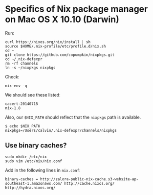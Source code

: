 # Specifics of Nix package manager on Mac OS X 10.10 (Darwin)

Run:

```
curl https://nixos.org/nix/install | sh
source $HOME/.nix-profile/etc/profile.d/nix.sh
cd ~
git clone https://github.com/copumpkin/nixpkgs.git
cd ~/.nix-defexpr
rm -rf channels
ln -s ~/nixpkgs nixpkgs
```

Check:

```
nix-env -q
```

We should see these listed:

```
cacert-20140715
nix-1.8
```

Also, our `$NIX_PATH` should reflect that the `nixpkgs` path is available.

```
$ echo $NIX_PATH
nixpkgs=/Users/calvin/.nix-defexpr/channels/nixpkgs
```

## Use binary caches?

```
sudo mkdir /etc/nix
sudo vim /etc/nix/nix.conf
```

Add in the following lines in `nix.conf`:

```
binary-caches = http://zalora-public-nix-cache.s3-website-ap-southeast-1.amazonaws.com/ http://cache.nixos.org/ http://hydra.nixos.org/
```
